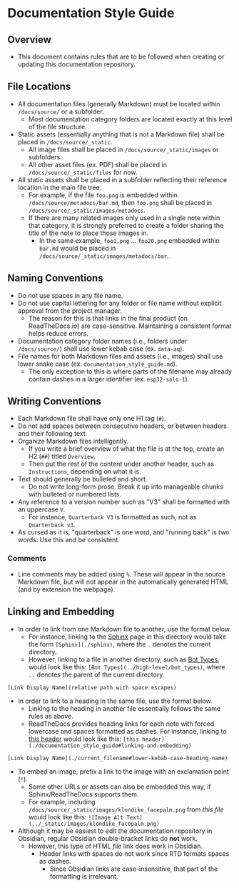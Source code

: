 # Documentation Style Guide
## Overview
- This document contains rules that are to be followed when creating or updating this documentation repository.

## File Locations
- All documentation files (generally Markdown) must be located within `/docs/source/` or a subfolder.
	- Most documentation category folders are located exactly at this level of the file structure.
- Static assets (essentially anything that is not a Markdown file) shall be placed in `/docs/source/_static`.
	- All image files shall be placed in `/docs/source/_static/images` or subfolders.
	- All other asset files (ex. PDF) shall be placed in `/docs/source/_static/files` for now.
- All static assets shall be placed in a subfolder reflecting their reference location in the main file tree.
	- For example, if the file `foo.png` is embedded within `/docs/source/metadocs/bar.md`, then `foo.png` shall be placed in `/docs/source/_static/images/metadocs`.
	- If there are many related images only used in a single note within that category, it is strongly preferred to create a folder sharing the title of the note to place those images in.
		- In the same example, `foo1.png` ... `foo20.png` embedded within `bar.md` would be placed in `/docs/source/_static/images/metadocs/bar`.

## Naming Conventions
- Do not use spaces in any file name.
- Do not use capital lettering for any folder or file name without explicit approval from the project manager.
	- The reason for this is that links in the final product (on ReadTheDocs.io) are case-sensitive. Maintaining a consistent format helps reduce errors.
- Documentation category folder names (i.e., folders under `/docs/source/`) shall use lower kebab case (ex. `data-aq`).
- File names for both Markdown files and assets (i.e., images) shall use lower snake case (ex. `documentation_style_guide.md`).
	- The only exception to this is where parts of the filename may already contain dashes in a larger identifier (ex. `esp32-solo-1`).

## Writing Conventions
- Each Markdown file shall have only one H1 tag (`#`).
- Do not add spaces between consecutive headers, or between headers and their following text.
- Organize Markdown files intelligently.
	- If you write a brief overview of what the file is at the top, create an H2 (`##`) titled `Overview`. 
	- Then put the rest of the content under another header, such as `Instructions`, depending on what it is.
- Text should generally be bulleted and short. 
	- Do not write long-form prose. Break it up into manageable chunks with bulleted or numbered lists.
- Any reference to a version number such as "V3" shall be formatted with an uppercase `V`.
	- For instance, `Quarterback V3` is formatted as such, not as `Quarterback v3`.
- As cursed as it is, "quarterback" is one word, and "running back" is two words. Use this and be consistent.

### Comments
- Line comments may be added using `%`. These will appear in the source Markdown file, but will not appear in the automatically generated HTML (and by extension the webpage).

## Linking and Embedding
- In order to link from one Markdown file to another, use the format below. 
	- For instance, linking to the [Sphinx](./sphinx) page in this directory would take the form `[Sphinx](./sphinx)`, where the `.` denotes the current directory.
	- However, linking to a file in another directory, such as [Bot Types](../high-level/bot_types), would look like this: `[Bot Types](../high-level/bot_types)`, where `..` denotes the parent of the current directory.
```
[Link Display Name](relative path with space escapes)
```
- In order to link to a heading in the same file, use the format below.
	- Linking to the heading in another file essentially follows the same rules as above. 
	- ReadTheDocs provides heading links for each note with forced lowercase and spaces formatted as dashes. For instance, linking to [this header](./documentation_style_guide#linking-and-embedding) would look like this: `[this header](./documentation_style_guide#linking-and-embedding)`
```
[Link Display Name](./current_filename#lower-kebab-case-heading-name)
```
- To embed an image, prefix a link to the image with an exclamation point (`!`).
	- Some other URLs or assets can also be embedded this way, if Sphinx/ReadTheDocs supports them.
	- For example, including `/docs/source/_static/images/klondike_facepalm.png` from *this file* would look like this: `![Image Alt Text](../_static/images/klondike_facepalm.png)`
- Although it may be easiest to edit the documentation repository in Obsidian, regular Obsidian double-bracket links do **not** work.
	- However, this type of HTML *file* link does work in Obsidian. 
		- Header links with spaces do not work since RTD formats spaces as dashes.
			- Since Obsidian links are case-insensitive, that part of the formatting is irrelevant.